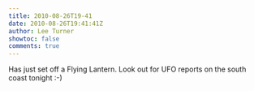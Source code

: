 ```yaml
---
title: 2010-08-26T19-41
date: 2010-08-26T19:41:41Z
author: Lee Turner
showtoc: false
comments: true
---
```


Has just set off a Flying Lantern.  Look out for UFO reports on the south coast tonight :-)

